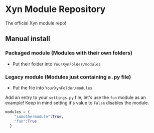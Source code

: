 # Xyn Module Repository
The official Xyn module repo!

## Manual install
### Packaged module (Modules with their own folders)
  - Put their folder into `YourXynFolder/modules`
### Legacy module (Modules just containing a .py file)
  - Put the file into `YourXynFolder/modules`

Add an entry to your `settings.py` file, let's use the `fun` module as an example!
Keep in mind setting it's value to `False` disables the module.

```python
modules = {
    "sumothermodule":True,
    "fun":True
  }
```
